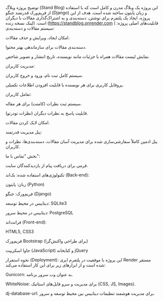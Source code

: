 توضیح پروژه وبلاگ (Stand Blog)
این پروژه یک وبلاگ مدرن و کامل است که با استفاده از فریم‌ورک قدرتمند جنگو (Django) و زبان پایتون ساخته شده است. هدف از این پروژه، ایجاد یک پلتفرم برای نوشتن، دسته‌بندی و به اشتراک‌گذاری مقالات با دیگران است.
(لینک نسخه زنده (https://standblog.onrender.com
(
قابلیت‌های اصلی پروژه:
سیستم مقالات و دسته‌بندی:

امکان ایجاد، ویرایش و حذف مقالات.

دسته‌بندی مقالات برای سازماندهی بهتر محتوا.

نمایش لیست مقالات همراه با جزئیات مانند نویسنده، تاریخ انتشار و تصویر شاخص.

مدیریت کاربران:

سیستم کامل ثبت نام، ورود و خروج کاربران.

پروفایل کاربری برای هر نویسنده با قابلیت افزودن اطلاعات تکمیلی.

تعامل کاربران:

سیستم ثبت نظرات (کامنت) برای هر مقاله.

قابلیت پاسخ به نظرات دیگران (نظرات تودرتو).

امکان لایک کردن مقالات.

پنل مدیریت قدرتمند:

پنل ادمین کاملاً سفارشی‌سازی شده برای مدیریت آسان مقالات، دسته‌بندی‌ها، نظرات و کاربران.

بخش "تماس با ما":

فرمی برای دریافت پیام از بازدیدکنندگان سایت.

تکنولوژی‌های استفاده شده:
بک‌اند (Back-end):

زبان: پایتون (Python)

فریم‌ورک: جنگو (Django)

دیتابیس در محیط توسعه: SQLite3

دیتابیس در محیط سرور: PostgreSQL

فرانت‌اند (Front-end):

HTML5, CSS3

فریم‌ورک Bootstrap (برای طراحی واکنش‌گرا)

جاوا اسکریپت (JavaScript) و کتابخانه jQuery

نحوه استقرار (Deployment):
این پروژه با موفقیت در پلتفرم ابری Render مستقر شده است و از ابزارهای زیر برای این کار استفاده می‌کند:

Gunicorn: به عنوان وب سرور برنامه.

WhiteNoise: برای مدیریت و سرو فایل‌های استاتیک (CSS, JS, Images).

dj-database-url: برای مدیریت هوشمند تنظیمات دیتابیس بین محیط توسعه و سرور.

